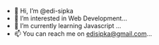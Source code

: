 - 👋 Hi, I’m @edi-sipka
- 👀 I’m interested in Web Development...
- 🌱 I’m currently learning Javascript ...
- 📫 You can reach me on edisipka@gmail.com...

<!---
edi-sipka/edi-sipka is a ✨ special ✨ repository because its `README.md` (this file) appears on your GitHub profile.
You can click the Preview link to take a look at your changes.
--->
